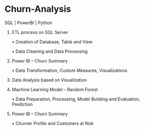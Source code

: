 # Churn-Analysis

SQL |
PowerBI |
Python


1. ETL process on SQL Server

    •	Creation of Database, Table and View

    •	Data Cleaning and Data Processing



2. Power BI – Churn Summary

    •	Data Transformation, Custom Measures, Visualizations



3. Data Analysis based on Visualization


4. Machine Learning Model – Random Forest


   •	Data Preparation, Processing, Model Building and Evaluation, Prediction


5. Power BI – Churn Summary

   •	Churner Profile and Customers at Risk

